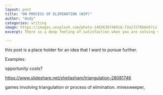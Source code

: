 ```yaml
---
layout: post
title: "ON PROCESS OF ELIMINATION (WIP)"
author: "Andy"
categories: writing
image: https://images.unsplash.com/photo-1483638746916-f2a17278b6e9?ixlib=rb-1.2.1&auto=format&fit=crop&w=1400&q=80
excerpt: There is a deep feeling of satisfaction when you are solving something and you can rule out other information that appears relevant to a conclusion you are 100% certain of without knowing for sure at all. How do different professions interpret triangulation, and can you influence your environment to create instances of unknown knowns?

---
```


this post is a place holder for an idea that I want to pursue further.

Examples:

opportunity costs?


https://www.slideshare.net/sheilasham/triangulation-28081746

games involving triangulation or process of elimination. minesweeper,
